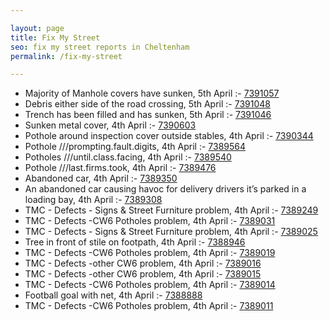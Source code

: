 ```yaml
---

layout: page
title: Fix My Street
seo: fix my street reports in Cheltenham
permalink: /fix-my-street

---
```


<!-- fix_marker starts -->

- Majority of Manhole covers have sunken, 5th April :- [7391057](https://www.fixmystreet.com/report/7391057)
- Debris either side of the road crossing, 5th April :- [7391048](https://www.fixmystreet.com/report/7391048)
- Trench has been filled and has sunken, 5th April :- [7391046](https://www.fixmystreet.com/report/7391046)
- Sunken metal cover, 4th April :- [7390603](https://www.fixmystreet.com/report/7390603)
- Pothole around inspection cover outside stables, 4th April :- [7390344](https://www.fixmystreet.com/report/7390344)
- Pothole ///prompting.fault.digits, 4th April :- [7389564](https://www.fixmystreet.com/report/7389564)
- Potholes ///until.class.facing, 4th April :- [7389540](https://www.fixmystreet.com/report/7389540)
- Pothole ///last.firms.took, 4th April :- [7389476](https://www.fixmystreet.com/report/7389476)
- Abandoned car, 4th April :- [7389350](https://www.fixmystreet.com/report/7389350)
- An abandoned car causing havoc for delivery drivers it’s parked in a loading bay, 4th April :- [7389308](https://www.fixmystreet.com/report/7389308)
- TMC - Defects - Signs & Street Furniture problem, 4th April :- [7389249](https://www.fixmystreet.com/report/7389249)
- TMC - Defects -CW6 Potholes  problem, 4th April :- [7389031](https://www.fixmystreet.com/report/7389031)
- TMC - Defects - Signs & Street Furniture problem, 4th April :- [7389025](https://www.fixmystreet.com/report/7389025)
- Tree in front of stile on footpath, 4th April :- [7388946](https://www.fixmystreet.com/report/7388946)
- TMC - Defects -CW6 Potholes  problem, 4th April :- [7389019](https://www.fixmystreet.com/report/7389019)
- TMC - Defects -other CW6 problem, 4th April :- [7389016](https://www.fixmystreet.com/report/7389016)
- TMC - Defects -other CW6 problem, 4th April :- [7389015](https://www.fixmystreet.com/report/7389015)
- TMC - Defects -CW6 Potholes  problem, 4th April :- [7389014](https://www.fixmystreet.com/report/7389014)
- Football goal with net, 4th April :- [7388888](https://www.fixmystreet.com/report/7388888)
- TMC - Defects -CW6 Potholes  problem, 4th April :- [7389011](https://www.fixmystreet.com/report/7389011)

<!-- fix_marker ends -->
